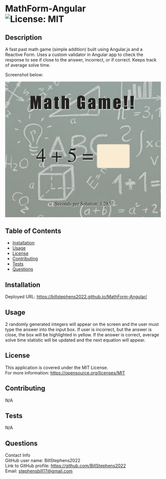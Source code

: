 # MathForm-Angular<br>![License: MIT](https://img.shields.io/badge/License-MIT-yellow.svg)

  ## Description

  A fast past math game (simple addition) built using Angular.js and a Reactive Form.  Uses a custom validator in Angular app to check the response to see if close to the answer, incorrect, or if correct.  Keeps track of average solve time.

  Screenshot below:

  ![app screenshot](/src/assets/images/screenshot.png)
  
  ## Table of Contents
  
  - [Installation](#installation)
  - [Usage](#usage)
  - [License](#license)
  - [Contributing](#contributing)
  - [Tests](#tests)
  - [Questions](#questions)
  
  ## Installation
  
  Deployed URL:  https://billstephens2022.github.io/MathForm-Angular/
  
  ## Usage
  
  2 randomly generated integers will appear on the screen and the user  must type the answer into the input box.  If user is incorrect, but the answer is close, the box will be highlighted in yellow.  If the answer is correct, average solve time statistic will be updated and the next equation will appear.

  ## License
This application is covered under the MIT License.
<br>For more information: https://opensource.org/licenses/MIT
  
  ## Contributing
  N/A
  
  ## Tests
  N/A

  ## Questions
  Contact Info<br>
  GitHub user name: BillStephens2022<br>
  Link to GitHub profile: https://github.com/BillStephens2022<br>
  Email: stephensbill17@gmail.com